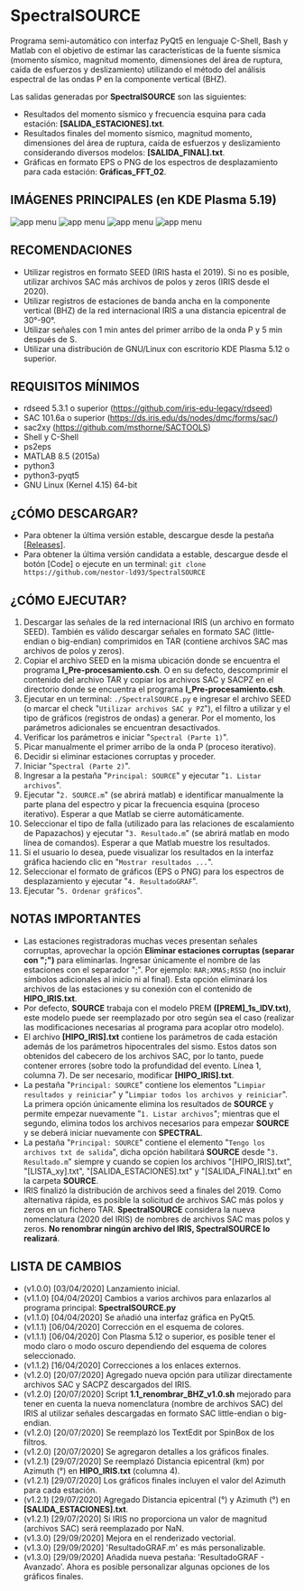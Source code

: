 # SpectralSOURCE
Programa semi-automático con interfaz PyQt5 en lenguaje C-Shell, Bash y Matlab con el objetivo de estimar las características de la fuente sísmica (momento sísmico, magnitud momento, dimensiones del área de ruptura, caída de esfuerzos y deslizamiento) utilizando el método del análisis espectral de las ondas P en la componente vertical (BHZ).

Las salidas generadas por **SpectralSOURCE** son las siguientes:

- Resultados del momento sísmico y frecuencia esquina para cada estación: **[SALIDA_ESTACIONES].txt**.
- Resultados finales del momento sísmico, magnitud momento, dimensiones del área de ruptura, caída de esfuerzos y deslizamiento considerando diversos modelos: **[SALIDA_FINAL].txt**.
- Gráficas en formato EPS o PNG de los espectros de desplazamiento para cada estación: **Gráficas_FFT_02**.

## IMÁGENES PRINCIPALES (en KDE Plasma 5.19)

![app menu](https://lh3.googleusercontent.com/-eHlAFbOYRu8/X2k_mpOUxzI/AAAAAAAABLs/xOujU6437BsNiurVKM9BHNZBjh03EohwQCLcBGAsYHQ/h809/SpectralSOURCE_PyQt5_01.png "Interfaz gráfica en PyQt5 de SpectralSOURCE: Spectral")
![app menu](https://lh3.googleusercontent.com/-fgcGzpxn1jE/X2k_msP1_8I/AAAAAAAABLw/h2Gz70N1cGsjIN9Po9DN5ljTuuM-bfEkQCLcBGAsYHQ/h809/SpectralSOURCE_PyQt5_02.png "Interfaz gráfica en PyQt5 de SpectralSOURCE: SOURCE")
![app menu](https://lh3.googleusercontent.com/-knDSFv9BLo0/X2k_mfiaPXI/AAAAAAAABLo/HB4L1ikK0VYjmnaKSitKG-54jYMbU8SmACLcBGAsYHQ/h809/SpectralSOURCE_PyQt5_03.png "Interfaz gráfica en PyQt5 de SpectralSOURCE: ResultadoGRAF - Avanzado")
![app menu](https://lh3.googleusercontent.com/-djVoGL9b4Ec/XyH71kGMjOI/AAAAAAAABIU/ATulrltTFwobK3YjrNVyZCFN4Mma0p_lQCLcBGAsYHQ/h864/Figura-2.png "Principales espectros de desplazamiento para el sismo de Arequipa del 23 de junio del 2001 - Perú")

## RECOMENDACIONES
- Utilizar registros en formato SEED (IRIS hasta el 2019). Si no es posible, utilizar archivos SAC más archivos de polos y zeros (IRIS desde el 2020).
- Utilizar registros de estaciones de banda ancha en la componente vertical (BHZ) de la red internacional IRIS a una distancia epicentral de 30°-90°.
- Utilizar señales con 1 min antes del primer arribo de la onda P y 5 min después de S.
- Utilizar una distribución de GNU/Linux con escritorio KDE Plasma 5.12 o superior.

## REQUISITOS MÍNIMOS
- rdseed 5.3.1 o superior (https://github.com/iris-edu-legacy/rdseed)
- SAC 101.6a o superior (https://ds.iris.edu/ds/nodes/dmc/forms/sac/)
- sac2xy (https://github.com/msthorne/SACTOOLS)
- Shell y C-Shell
- ps2eps
- MATLAB 8.5 (2015a)
- python3
- python3-pyqt5
- GNU Linux (Kernel 4.15) 64-bit

## ¿CÓMO DESCARGAR?
- Para obtener la última versión estable, descargue desde la pestaña [[Releases](https://github.com/nestor-ld93/SpectralSOURCE/releases)].
- Para obtener la última versión candidata a estable, descargue desde el botón [Code] o ejecute en un terminal:
`git clone https://github.com/nestor-ld93/SpectralSOURCE`

## ¿CÓMO EJECUTAR?
1. Descargar las señales de la red internacional IRIS (un archivo en formato SEED). También es válido descargar señales en formato SAC (little-endian o big-endian) comprimidos en TAR (contiene archivos SAC mas archivos de polos y zeros).
1. Copiar el archivo SEED en la misma ubicación donde se encuentra el programa **I_Pre-procesamiento.csh**. O en su defecto, descomprimir el contenido del archivo TAR y copiar los archivos SAC y SACPZ en el directorio donde se encuentra el programa **I_Pre-procesamiento.csh**.
1. Ejecutar en un terminal: `./SpectralSOURCE.py` e ingresar el archivo SEED (o marcar el check "`Utilizar archivos SAC y PZ`"), el filtro a utilizar y el tipo de gráficos (registros de ondas) a generar. Por el momento, los parámetros adicionales se encuentran desactivados.
1. Verificar los parámetros e iniciar "`Spectral (Parte 1)`".
1. Picar manualmente el primer arribo de la onda P (proceso iterativo).
1. Decidir si eliminar estaciones corruptas y proceder.
1. Iniciar "`Spectral (Parte 2)`".
1. Ingresar a la pestaña "`Principal: SOURCE`" y ejecutar "`1. Listar archivos`".
1. Ejecutar "`2. SOURCE.m`" (se abrirá matlab) e identificar manualmente la parte plana del espectro y picar la frecuencia esquina (proceso iterativo). Esperar a que Matlab se cierre automáticamente.
1. Seleccionar el tipo de falla (utilizado para las relaciones de escalamiento de Papazachos) y ejecutar "`3. Resultado.m`" (se abrirá matlab en modo línea de comandos). Esperar a que Matlab muestre los resultados.
1. Si el usuario lo desea, puede visualizar los resultados en la interfaz gráfica haciendo clic en "`Mostrar resultados ...`".
1. Seleccionar el formato de gráficos (EPS o PNG) para los espectros de desplazamiento y ejecutar "`4. ResultadoGRAF`".
1. Ejecutar "`5. Ordenar gráficos`".

## NOTAS IMPORTANTES
- Las estaciones registradoras muchas veces presentan señales corruptas, aprovechar la opción **Eliminar estaciones corruptas (separar con ";")** para eliminarlas. Ingresar únicamente el nombre de las estaciones con el separador ";". Por ejemplo: `RAR;XMAS;RSSD` (no incluir símbolos adicionales al inicio ni al final). Esta opción eliminará los archivos de las estaciones y su conexión con el contenido de **HIPO_IRIS.txt**.
- Por defecto, **SOURCE** trabaja con el modelo PREM **([PREM]_1s_IDV.txt)**, este modelo puede ser reemplazado por otro según sea el caso (realizar las modificaciones necesarias al programa para acoplar otro modelo).
- El archivo **[HIPO_IRIS].txt** contiene los parámetros de cada estación además de los parámetros hipocentrales del sismo. Estos datos son obtenidos del cabecero de los archivos SAC, por lo tanto, puede contener errores (sobre todo la profundidad del evento. Línea 1, columna 7). De ser necesario, modificar **[HIPO_IRIS].txt**.
- La pestaña "`Principal: SOURCE`" contiene los elementos "`Limpiar resultados y reiniciar`" y "`Limpiar todos los archivos y reiniciar`". La primera opción únicamente elimina los resultados de **SOURCE** y permite empezar nuevamente "`1. Listar archivos`"; mientras que el segundo, elimina todos los archivos necesarios para empezar **SOURCE** y se deberá iniciar nuevamente con **SPECTRAL**.
- La pestaña "`Principal: SOURCE`" contiene el elemento "`Tengo los archivos txt de salida`", dicha opción habilitará **SOURCE** desde "`3. Resultado.m`" siempre y cuando se copien los archivos "[HIPO_IRIS].txt", "[LISTA_xy].txt", "[SALIDA_ESTACIONES].txt" y "[SALIDA_FINAL].txt" en la carpeta **SOURCE**.
- IRIS finalizó la distribución de archivos seed a finales del 2019. Como alternativa rápida, es posible la solicitud de archivos SAC más polos y zeros en un fichero TAR. **SpectralSOURCE** considera la nueva nomenclatura (2020 del IRIS) de nombres de archivos SAC mas polos y zeros. **No renombrar ningún archivo del IRIS, SpectralSOURCE lo realizará**.

## LISTA DE CAMBIOS
- (v1.0.0) [03/04/2020] Lanzamiento inicial.
- (v1.1.0) [04/04/2020] Cambios a varios archivos para enlazarlos al programa principal: **SpectralSOURCE.py**
- (v1.1.0) [04/04/2020] Se añadió una interfaz gráfica en PyQt5.
- (v1.1.1) [06/04/2020] Corrección en el esquema de colores.
- (v1.1.1) [06/04/2020] Con Plasma 5.12 o superior, es posible tener el modo claro o modo oscuro dependiendo del esquema de colores seleccionado.
- (v1.1.2) [16/04/2020] Correcciones a los enlaces externos.
- (v1.2.0) [20/07/2020] Agregado nueva opción para utilizar directamente archivos SAC y SACPZ descargados del IRIS.
- (v1.2.0) [20/07/2020] Script **1.1_renombrar_BHZ_v1.0.sh** mejorado para tener en cuenta la nueva nomenclatura (nombre de archivos SAC) del IRIS al utilizar señales descargadas en formato SAC little-endian o big-endian.
- (v1.2.0) [20/07/2020] Se reemplazó los TextEdit por SpinBox de los filtros.
- (v1.2.0) [20/07/2020] Se agregaron detalles a los gráficos finales.
- (v1.2.1) [29/07/2020] Se reemplazó Distancia epicentral (km) por Azimuth (°) en **HIPO_IRIS.txt** (columna 4).
- (v1.2.1) [29/07/2020] Los gráficos finales incluyen el valor del Azimuth para cada estación.
- (v1.2.1) [29/07/2020] Agregado Distancia epicentral (°) y Azimuth (°) en **[SALIDA_ESTACIONES].txt**.
- (v1.2.1) [29/07/2020] Si IRIS no proporciona un valor de magnitud (archivos SAC) será reemplazado por NaN.
- (v1.3.0) [29/09/2020] Mejora en el renderizado vectorial.
- (v1.3.0) [29/09/2020] 'ResultadoGRAF.m' es más personalizable.
- (v1.3.0) [29/09/2020] Añadida nueva pestaña: 'ResultadoGRAF - Avanzado'. Ahora es posible personalizar algunas opciones de los gráficos finales.
